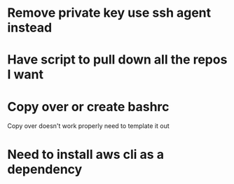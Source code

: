 # Remove private key use ssh agent instead

# Have script to pull down all the repos I want

# Copy over or create bashrc

Copy over doesn't work properly need to template it out

# Need to install aws cli as a dependency
